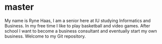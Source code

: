 # master
My name is Ryne Haas, I am a senior here at IU studying Informatics and Business. In my free time I like to play basketball and video games. After school I want to become a business consultant and eventually start my own business. Welcome to my Git repository.
